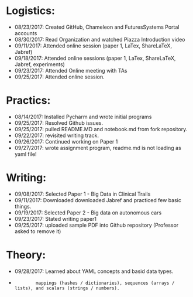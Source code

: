 # Logistics:

* 08/23/2017: Created GitHub, Chameleon and FuturesSystems Portal accounts
* 08/30/2017: Read Organization and watched Piazza Introduction video
* 09/11/2017: Attended online session (paper 1, LaTex, ShareLaTeX, Jabref)
* 09/18/2017: Attended online sessions (paper 1, LaTex, ShareLaTeX, Jabref, experiments)
* 09/23/2017: Attended Online meeting with TAs
* 09/25/2017: Attended online session. 

# Practics:

* 08/14/2017: Installed Pycharm and wrote initial programs
* 09/25/2017: Resolved Github issues.
* 09/25/2017: pulled README.MD and notebook.md from fork repository.
* 09/22/2017: revisited writing track. 
* 09/26/2017: Continued working on Paper 1
* 09/27/2017: wrote assignment program, readme.md is not loading as yaml file!

# Writing:

* 09/08/2017: Selected Paper 1 -  Big Data in Clinical Trails
* 09/11/2017: Downloaded downloaded Jabref and practiced few basic things. 
* 09/19/2017: Selected Paper 2 - Big data on autonomous cars
* 09/23/2017: Stated writing paper1
* 09/25/2017: uploaded sample PDF into Github repository (Professor asked to remove it)

# Theory:
* 09/28/2017: Learned about YAML concepts and basid data types.
*             mappings (hashes / dictionaries), sequences (arrays / lists), and scalars (strings / numbers).
